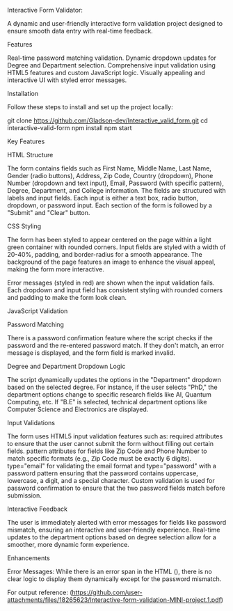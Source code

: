 Interactive  Form Validator:

A dynamic and user-friendly interactive form validation project designed to ensure smooth data entry with real-time feedback.

Features

Real-time password matching validation.
Dynamic dropdown updates for Degree and Department selection.
Comprehensive input validation using HTML5 features and custom JavaScript logic.
Visually appealing and interactive UI with styled error messages.

Installation

Follow these steps to install and set up the project locally:

git clone https://github.com/Gladson-dev/Interactive_valid_form.git
cd interactive-valid-form
npm install
npm start

Key Features

HTML Structure

The form contains fields such as First Name, Middle Name, Last Name, Gender (radio buttons), Address, Zip Code, Country (dropdown), Phone Number (dropdown and text input), Email, Password (with specific pattern), Degree, Department, and College information.
The fields are structured with labels and input fields. Each input is either a text box, radio button, dropdown, or password input.
Each section of the form is followed by a "Submit" and "Clear" button.

CSS Styling

The form has been styled to appear centered on the page within a light green container with rounded corners.
Input fields are styled with a width of 20-40%, padding, and border-radius for a smooth appearance.
The background of the page features an image to enhance the visual appeal, making the form more interactive.

Error messages (styled in red) are shown when the input validation fails.
Each dropdown and input field has consistent styling with rounded corners and padding to make the form look clean.

JavaScript Validation

Password Matching

There is a password confirmation feature where the script checks if the password and the re-entered password match.
If they don't match, an error message is displayed, and the form field is marked invalid.

Degree and Department Dropdown Logic

The script dynamically updates the options in the "Department" dropdown based on the selected degree.
For instance, if the user selects "PhD," the department options change to specific research fields like AI, Quantum Computing, etc. If "B.E" is selected, technical department options like Computer Science and Electronics are displayed.

Input Validations

The form uses HTML5 input validation features such as:
required attributes to ensure that the user cannot submit the form without filling out certain fields.
pattern attributes for fields like Zip Code and Phone Number to match specific formats (e.g., Zip Code must be exactly 6 digits).
type="email" for validating the email format and type="password" with a password pattern ensuring that the password contains uppercase, lowercase, a digit, and a special character.
Custom validation is used for password confirmation to ensure that the two password fields match before submission.

Interactive Feedback

The user is immediately alerted with error messages for fields like password mismatch, ensuring an interactive and user-friendly experience.
Real-time updates to the department options based on degree selection allow for a smoother, more dynamic form experience.

Enhancements

Error Messages: While there is an error span in the HTML (<span class="error" id="f_name_error"></span>), there is no clear logic to display them dynamically except for the password mismatch. 

For output reference:
(https://github.com/user-attachments/files/18265623/Interactive-form-validation-MINI-project.1.pdf)

